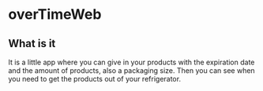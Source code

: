 # overTimeWeb

## What is it
It is a little app where you can give in your products with the expiration date and the amount of products, also a packaging size. Then you can see when you need to get the products out of your refrigerator. 